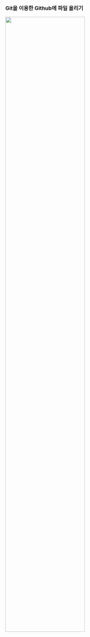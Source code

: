 

### Git을 이용한 Github에 파일 올리기

  <img width = "70%" src= "https://user-images.githubusercontent.com/51393580/206857985-f1879212-b447-4b2f-89cb-f4c5390a4813.png" />




